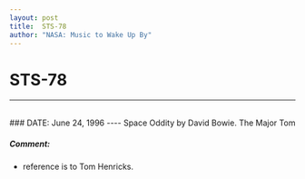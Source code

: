 ```yaml
---
layout: post
title:  STS-78
author: "NASA: Music to Wake Up By"
---
```


# STS-78
----
<br/>
### DATE: June 24, 1996
----
Space Oddity by David Bowie. The Major Tom

##### Comment:
* reference is to Tom Henricks.
